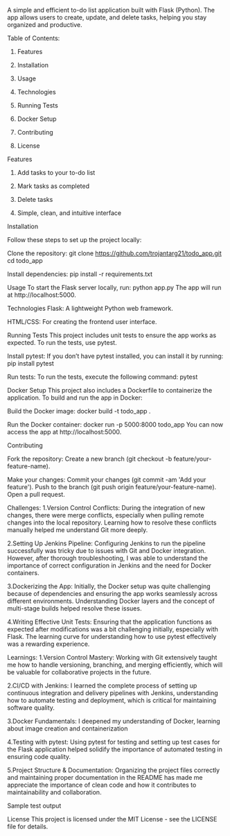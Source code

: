 A simple and efficient to-do list application built with Flask (Python). The app allows users to create, update, and delete tasks, helping you stay organized and productive.

Table of Contents:
1. Features

2. Installation

3. Usage

4. Technologies

5. Running Tests

6. Docker Setup

7. Contributing

8. License

Features
1. Add tasks to your to-do list

2. Mark tasks as completed

3. Delete tasks

4. Simple, clean, and intuitive interface

Installation
   
Follow these steps to set up the project locally:

Clone the repository:
git clone https://github.com/trojantarg21/todo_app.git
cd todo_app

Install dependencies:
pip install -r requirements.txt

Usage
To start the Flask server locally, run:
python app.py
The app will run at http://localhost:5000.

Technologies
Flask: A lightweight Python web framework.

HTML/CSS: For creating the frontend user interface.

Running Tests
This project includes unit tests to ensure the app works as expected. To run the tests, use pytest.

Install pytest: If you don’t have pytest installed, you can install it by running:
pip install pytest

Run tests: To run the tests, execute the following command:
pytest

Docker Setup
This project also includes a Dockerfile to containerize the application. To build and run the app in Docker:

Build the Docker image:
docker build -t todo_app .

Run the Docker container:
docker run -p 5000:8000 todo_app
You can now access the app at http://localhost:5000.

Contributing

Fork the repository:
Create a new branch (git checkout -b feature/your-feature-name).

Make your changes:
Commit your changes (git commit -am 'Add your feature').
Push to the branch (git push origin feature/your-feature-name).
Open a pull request.

Challenges:
1.Version Control Conflicts: During the integration of new changes, there were merge conflicts, especially when pulling remote changes into the local repository. Learning how to resolve these conflicts manually helped me understand Git more deeply.

2.Setting Up Jenkins Pipeline: Configuring Jenkins to run the pipeline successfully was tricky due to issues with Git and Docker integration. However, after thorough troubleshooting, I was able to understand the importance of correct configuration in Jenkins and the need for Docker containers.

3.Dockerizing the App: Initially, the Docker setup was quite challenging because of dependencies and ensuring the app works seamlessly across different environments. Understanding Docker layers and the concept of multi-stage builds helped resolve these issues.

4.Writing Effective Unit Tests: Ensuring that the application functions as expected after modifications was a bit challenging initially, especially with Flask. The learning curve for understanding how to use pytest effectively was a rewarding experience.

Learnings:
1.Version Control Mastery: Working with Git extensively taught me how to handle versioning, branching, and merging efficiently, which will be valuable for collaborative projects in the future.

2.CI/CD with Jenkins: I learned the complete process of setting up continuous integration and delivery pipelines with Jenkins, understanding how to automate testing and deployment, which is critical for maintaining software quality.

3.Docker Fundamentals: I deepened my understanding of Docker, learning about image creation and containerization

4.Testing with pytest: Using pytest for testing and setting up test cases for the Flask application helped solidify the importance of automated testing in ensuring code quality.

5.Project Structure & Documentation: Organizing the project files correctly and maintaining proper documentation in the README has made me appreciate the importance of clean code and how it contributes to maintainability and collaboration.

Sample test output


License
This project is licensed under the MIT License - see the LICENSE file for details.
